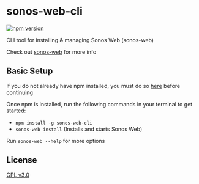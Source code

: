 # sonos-web-cli
[![npm version](https://img.shields.io/npm/v/sonos-web-cli.svg)](https://www.npmjs.com/package/sonos-web-cli)

CLI tool for installing &amp; managing Sonos Web (sonos-web)

Check out [sonos-web](https://github.com/sonos-web/sonos-web) for more info

## Basic Setup
If you do not already have npm installed, you must do so [here](https://www.npmjs.com/get-npm) before continuing

Once npm is installed, run the following commands in your terminal to get started:
- `npm install -g sonos-web-cli`
- `sonos-web install` (Installs and starts Sonos Web)

Run `sonos-web --help` for more options

## License
[GPL v3.0](https://github.com/sonos-web/sonos-web-cli/blob/master/LICENSE)
